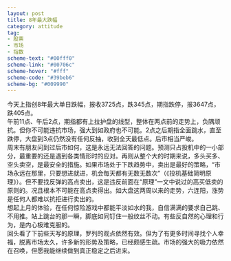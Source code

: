 ```yaml
---
layout: post
title: 8年最大跌幅
category: attitude
tag: 
- 股票
- 市场
- 指数
scheme-text: "#00fff0"
scheme-link: "#00706c"
scheme-hover: "#fff"
scheme-code: "#39beb6"
scheme-bg: "#009990"
---
```


今天上指创8年最大单日跌幅，报收3725点，跌345点，期指跌停，报3647点，跌405点。<br>
午前11点、午后2点，期指都有上拉护盘的线型，整体在两点前的走势上，负隅顽抗。但你不可能违抗市场，强大到如政府也不可能。2点之后期指全面跳水，直至跌停，大盘到3点仍然没有任何反抽，收到全天最低点。后市相当严峻。<br>
周末有朋友问到过后市如何，这是永远无法回答的问题。预测只占投机中的一小部分，最重要的还是遇到各类情形时的应对。再则从整个大的时期来说，多头买多、空头卖空，是最安全的措施。如果市场处于下跌趋势中，卖出是最好的策略，“市场永远在那里，只要想进就进，机会每天都有无数无数次”（《投机基础简明原理》）。但不要找反弹的高点卖出，这是违反前面在“原理”一文中说过的高买低卖的原则的。况且根本不可能在高点卖得出。如大盘这两周以来的走势，六连阳，涨势是任何人都难以抗拒进行卖出的。<br>
想起上月的体验，在任何惊险游戏中都能平淡如水的我，自信满满的要求自己跳、不用推。站上跳台的那一瞬，脚底如同钉住一般纹丝不动。有些反自然的心理和行为，是内心极难克服的。<br>
回头看了下前些天写的原理，罗列的观点依然有效。但为了有更多时间寻找个人幸福，脱离市场太久，许多新的形势及策略，已经颇感生疏。市场的强大的吸力依然在召唤，但愿我能继续做到真正稳定之后进来。<br>
